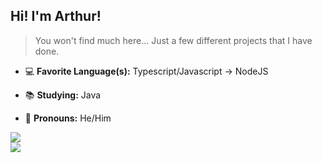 ## Hi! I'm Arthur!
>You won't find much here... Just a few different projects that I have done.

- 💻 **Favorite Language(s):** Typescript/Javascript -> NodeJS
- 📚 **Studying:** Java

- 🌈 **Pronouns:** He/Him

<div align="left" id="github-stats">
  <a href="https://github.com/thuuhh"/>
  <img src="https://github-readme-stats.vercel.app/api?username=thuuhh&show_icons=true&border_radius=0&title_color=0081a8&ring_color=0081a8&icon_color=0081a8&bg_color=0D1117&text_color=C9D1D9&include_all_commits=true&hide_border=true"/>
</div>

<div align="left" id="github-mostusedlanguages">
  <a href="https://github.com/thuuhh"/>
  <img src="https://github-readme-stats.vercel.app/api/top-langs/?username=thuuhh&layout=compact&langs_count=7&border_radius=0&title_color=0081a8&bg_color=0D1117&text_color=C9D1D9&custom_title=thuuh%27s%20Most%20Used%20Languages&hide_border=true"/>
</div>
